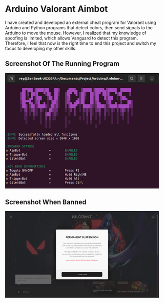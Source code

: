 # Arduino Valorant Aimbot
I have created and developed an external cheat program for Valorant using Arduino and Python programs that detect colors, then send signals to the Arduino to move the mouse. However, I realized that my knowledge of spoofing is limited, which allows Vanguard to detect this program. Therefore, I feel that now is the right time to end this project and switch my focus to developing my other skills.

## Screenshot Of The Running Program
<img src="/MD_Asset/RunningProgram.png" alt="Screenshot of the program while running" width="550"/>

## Screenshot When Banned
<img src="/MD_Asset/Banned.png" alt="Screenshot of getting banned" width="550"/>
